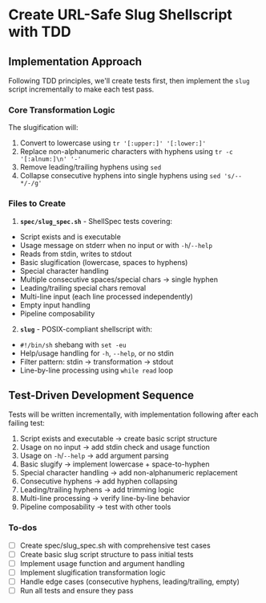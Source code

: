 <!-- 31eb862a-0b4a-488c-bdcf-d043f86c07a4 759f7b82-8b0d-4380-9c62-ea5a2745a3b5 -->
# Create URL-Safe Slug Shellscript with TDD

## Implementation Approach

Following TDD principles, we'll create tests first, then implement the `slug` script incrementally to make each test pass.

### Core Transformation Logic

The slugification will:

1. Convert to lowercase using `tr '[:upper:]' '[:lower:]'`
2. Replace non-alphanumeric characters with hyphens using `tr -c '[:alnum:]\n' '-'`
3. Remove leading/trailing hyphens using `sed`
4. Collapse consecutive hyphens into single hyphens using `sed 's/--*/-/g'`

### Files to Create

1. **`spec/slug_spec.sh`** - ShellSpec tests covering:

- Script exists and is executable
- Usage message on stderr when no input or with `-h`/`--help`
- Reads from stdin, writes to stdout
- Basic slugification (lowercase, spaces to hyphens)
- Special character handling
- Multiple consecutive spaces/special chars → single hyphen
- Leading/trailing special chars removal
- Multi-line input (each line processed independently)
- Empty input handling
- Pipeline composability

2. **`slug`** - POSIX-compliant shellscript with:

- `#!/bin/sh` shebang with `set -eu`
- Help/usage handling for `-h`, `--help`, or no stdin
- Filter pattern: stdin → transformation → stdout
- Line-by-line processing using `while read` loop

## Test-Driven Development Sequence

Tests will be written incrementally, with implementation following after each failing test:

1. Script exists and executable → create basic script structure
2. Usage on no input → add stdin check and usage function
3. Usage on `-h`/`--help` → add argument parsing
4. Basic slugify → implement lowercase + space-to-hyphen
5. Special character handling → add non-alphanumeric replacement
6. Consecutive hyphens → add hyphen collapsing
7. Leading/trailing hyphens → add trimming logic
8. Multi-line processing → verify line-by-line behavior
9. Pipeline composability → test with other tools

### To-dos

- [ ] Create spec/slug_spec.sh with comprehensive test cases
- [ ] Create basic slug script structure to pass initial tests
- [ ] Implement usage function and argument handling
- [ ] Implement slugification transformation logic
- [ ] Handle edge cases (consecutive hyphens, leading/trailing, empty)
- [ ] Run all tests and ensure they pass
